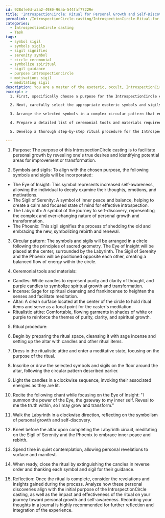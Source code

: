 ```yaml
---
id: 928dfe0d-a3a2-4980-96ab-544faf77229e
title: 'IntrospectionCircle: Ritual for Personal Growth and Self-Discovery'
permalink: /IntrospectionCircle-casting/IntrospectionCircle-Ritual-for-Personal-Growth-and-Self-Discovery/
categories:
  - IntrospectionCircle casting
  - Task
tags:
  - symbol sigil
  - symbols sigils
  - sigil signifies
  - serenity symbol
  - circle ceremonial
  - symbolize spiritual
  - sigil guidance
  - purpose introspectioncircle
  - motivations sigil
  - meditating sigil
description: You are a master of the esoteric, occult, IntrospectionCircle casting, you complete tasks to the absolute best of your ability, no matter if you think you were not trained to do the task specifically, you will attempt to do it anyways, since you have performed the tasks you are given with great mastery, accuracy, and deep understanding of what is requested. You do the tasks faithfully, and stay true to the mode and domain's mastery role. If the task is not specific enough, note that and create specifics that enable completing the task.
excerpt: >
  1. First, specifically choose a purpose for the IntrospectionCircle casting, such as personal growth or revelations about your true desires.

  2. Next, carefully select the appropriate esoteric symbols and sigils that correspond to the chosen purpose. Provide detailed examples of the chosen symbols, such as the Eye of Insight for increased self-awareness or the Sigil of Serenity for inner peace.

  3. Arrange the selected symbols in a complex circular pattern that enhances the power and effectiveness of the IntrospectionCircle casting. This pattern should incorporate elements from sacred geometry and take into consideration the flow of energy within the circle.

  4. Prepare a detailed list of ceremonial tools and materials required for the IntrospectionCircle casting, such as candles, incense, an altar, and ritualistic attire. Ensure that each item has a connection to the purpose and energies being invoked.

  5. Develop a thorough step-by-step ritual procedure for the IntrospectionCircle casting, elaborating on specific actions, chants, and meditative practices that will create a profound and transformative experience.

---
```

1. Purpose: The purpose of this IntrospectionCircle casting is to facilitate personal growth by revealing one's true desires and identifying potential areas for improvement or transformation.

2. Symbols and sigils: To align with the chosen purpose, the following symbols and sigils will be incorporated:

- The Eye of Insight: This symbol represents increased self-awareness, allowing the individual to deeply examine their thoughts, emotions, and motivations.
- The Sigil of Serenity: A symbol of inner peace and balance, helping to create a calm and focused state of mind for effective introspection.
- The Labyrinth: A symbol of the journey to self-discovery, representing the complex and ever-changing nature of personal growth and transformation.
- The Phoenix: This sigil signifies the process of shedding the old and embracing the new, symbolizing rebirth and renewal.

3. Circular pattern: The symbols and sigils will be arranged in a circle following the principles of sacred geometry. The Eye of Insight will be placed at the center, surrounded by the Labyrinth. The Sigil of Serenity and the Phoenix will be positioned opposite each other, creating a balanced flow of energy within the circle.

4. Ceremonial tools and materials:

- Candles: White candles to represent purity and clarity of thought, and purple candles to symbolize spiritual growth and transformation.
- Incense: Sage for spiritual cleansing and frankincense to heighten the senses and facilitate meditation.
- Altar: A clean surface located at the center of the circle to hold ritual items and serve as a focal point for the caster's meditation.
- Ritualistic attire: Comfortable, flowing garments in shades of white or purple to reinforce the themes of purity, clarity, and spiritual growth.

5. Ritual procedure:

1. Begin by preparing the ritual space, cleansing it with sage incense and setting up the altar with candles and other ritual items.
2. Dress in the ritualistic attire and enter a meditative state, focusing on the purpose of the ritual.
3. Inscribe or draw the selected symbols and sigils on the floor around the altar, following the circular pattern described earlier.
4. Light the candles in a clockwise sequence, invoking their associated energies as they are lit.
5. Recite the following chant while focusing on the Eye of Insight: "I summon the power of the Eye, the gateway to my inner self. Reveal to me the truth within, so I may grow and transform."
6. Walk the Labyrinth in a clockwise direction, reflecting on the symbolism of personal growth and self-discovery.
7. Kneel before the altar upon completing the Labyrinth circuit, meditating on the Sigil of Serenity and the Phoenix to embrace inner peace and rebirth.
8. Spend time in quiet contemplation, allowing personal revelations to surface and manifest.
9. When ready, close the ritual by extinguishing the candles in reverse order and thanking each symbol and sigil for their guidance.

6. Reflection: Once the ritual is complete, consider the revelations and insights gained during the process. Analyze how these personal discoveries align with the initial purpose of the IntrospectionCircle casting, as well as the impact and effectiveness of the ritual on your journey toward personal growth and self-awareness. Recording your thoughts in a journal is highly recommended for further reflection and integration of the experience.
